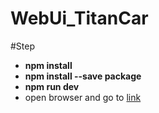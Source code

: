 # WebUi_TitanCar

#Step

- **npm install**
- **npm install --save package**
- **npm run dev**
- open browser and go to [link](localhost:3000)
